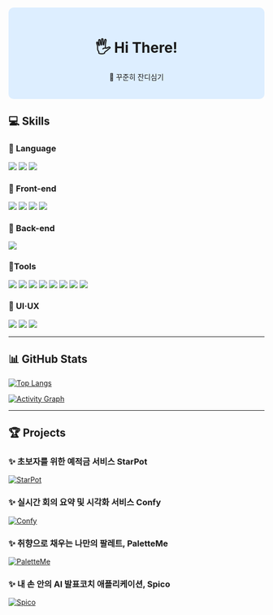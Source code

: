 <div align="center" style="background-color: #DDEEFF; padding: 20px; border-radius: 10px;">

# 🖐 Hi There! 
🌱 꾸준히 잔디심기  

</div>



## 💻 Skills  

### 🔹 Language  
![](https://img.shields.io/badge/Python-3776AB?style=for-the-badge&logo=python&logoColor=white) ![](https://img.shields.io/badge/JavaScript-F7DF1E?style=for-the-badge&logo=javascript&logoColor=black) ![](https://img.shields.io/badge/TypeScript-3178C6?style=for-the-badge&logo=typescript&logoColor=white)

### 🔹 Front-end  
![](https://img.shields.io/badge/HTML-239120?style=for-the-badge&logo=html5&logoColor=white) ![](https://img.shields.io/badge/CSS-239120?style=for-the-badge&logo=css3&logoColor=white) ![](https://img.shields.io/badge/React-61DAFB?style=for-the-badge&logo=react&logoColor=black) ![](https://img.shields.io/badge/Vue.js-4FC08D?style=for-the-badge&logo=vue.js&logoColor=white)

### 🔹 Back-end  
![](https://img.shields.io/badge/Django-092E20?style=for-the-badge&logo=django&logoColor=white)


### 🔹Tools  
![](https://img.shields.io/badge/Git-F05032?style=for-the-badge&logo=git&logoColor=white) 
![](https://img.shields.io/badge/GitHub-181717?style=for-the-badge&logo=github&logoColor=white) 
![](https://img.shields.io/badge/GitLab-FC6D26?style=for-the-badge&logo=gitlab&logoColor=white) 
![](https://img.shields.io/badge/Jira-0052CC?style=for-the-badge&logo=jira&logoColor=white) 
![](https://img.shields.io/badge/Postman-FF6C37?style=for-the-badge&logo=postman&logoColor=white) 
![](https://img.shields.io/badge/PyCharm-000000?style=for-the-badge&logo=pycharm&logoColor=white) 
![](https://img.shields.io/badge/VSCode-007ACC?style=for-the-badge&logo=visual-studio-code&logoColor=white) 
![](https://img.shields.io/badge/Notion-000000?style=for-the-badge&logo=notion&logoColor=white)
 

### 🎨 UI·UX  
![](https://img.shields.io/badge/Adobe%20Photoshop-31A8FF?style=for-the-badge&logo=Adobe%20Photoshop&logoColor=white) 
![](https://img.shields.io/badge/Adobe%20Illustrator-FF9A00?style=for-the-badge&logo=Adobe%20Illustrator&logoColor=white) 
![](https://img.shields.io/badge/Figma-F24E1E?style=for-the-badge&logo=figma&logoColor=white)  

---

## 📊 GitHub Stats  

[![Top Langs](https://github-readme-stats.vercel.app/api/top-langs/?username=notrealsilk&layout=compact&theme=transparent&bg_color=DDEEFF&title_color=00008B&text_color=00008B)](https://github.com/notrealsilk)  

[![Activity Graph](https://github-readme-activity-graph.vercel.app/graph?username=notrealsilk&theme=react-dark&bg_color=DDEEFF&hide_border=true&line=00008B&color=00008B)](https://github.com/ashutosh00710/github-readme-activity-graph)  


---

## 🏆 Projects  

### ✨ 초보자를 위한 예적금 서비스 **StarPot**  
[![StarPot](https://github.com/user-attachments/assets/6e0dffd1-8205-499d-b15e-aa89906dbe70)](https://github.com/hyunheeya/final_pjt)  

### ✨ 실시간 회의 요약 및 시각화 서비스 **Confy**  
[![Confy](https://github.com/user-attachments/assets/ddba92c1-9981-4d14-866e-63b1f44b6361)](https://github.com/Setto1044/Confy)  

### ✨ 취향으로 채우는 나만의 팔레트, **PaletteMe**
[![PaletteMe](https://github.com/user-attachments/assets/e674836a-c7b4-4582-8067-1a7730f80f5c)](https://github.com/yooniqlo-kim/PaletteMe) 

### ✨ 내 손 안의 AI 발표코치 애플리케이션, **Spico**
[![Spico](https://github.com/user-attachments/assets/33e23626-fe5b-4a7f-a400-1444bd7345ba)](https://github.com/YoungdanNoh/Spico) 

